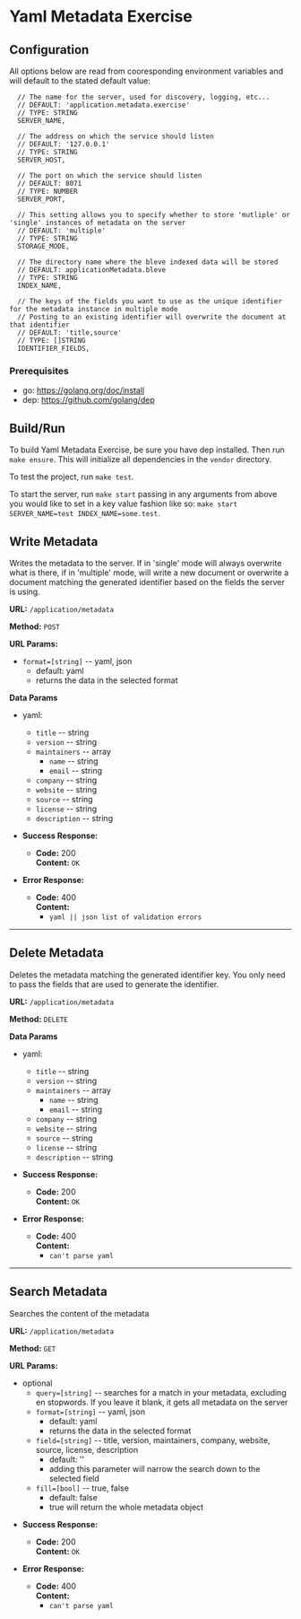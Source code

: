 # Yaml Metadata Exercise

## Configuration

All options below are read from cooresponding environment variables and will default to the stated default value:

```
  // The name for the server, used for discovery, logging, etc...
  // DEFAULT: 'application.metadata.exercise'
  // TYPE: STRING
  SERVER_NAME,

  // The address on which the service should listen
  // DEFAULT: '127.0.0.1'
  // TYPE: STRING
  SERVER_HOST,

  // The port on which the service should listen
  // DEFAULT: 8071
  // TYPE: NUMBER
  SERVER_PORT,

  // This setting allows you to specify whether to store 'mutliple' or 'single' instances of metadata on the server
  // DEFAULT: 'multiple'
  // TYPE: STRING
  STORAGE_MODE,

  // The directory name where the bleve indexed data will be stored
  // DEFAULT: applicationMetadata.bleve
  // TYPE: STRING
  INDEX_NAME,

  // The keys of the fields you want to use as the unique identifier for the metadata instance in multiple mode
  // Posting to an existing identifier will overwrite the document at that identifier
  // DEFAULT: 'title,source'
  // TYPE: []STRING
  IDENTIFIER_FIELDS,
```

### Prerequisites

- go: https://golang.org/doc/install
- dep: https://github.com/golang/dep

## Build/Run

To build Yaml Metadata Exercise, be sure you have dep installed. Then run `make ensure`. This will initialize all dependencies in the `vendor` directory.

To test the project, run `make test`.

To start the server, run `make start` passing in any arguments from above you would like to set in a key value fashion
like so: `make start SERVER_NAME=test INDEX_NAME=some.test`.

**Write Metadata**
----
  Writes the metadata to the server. If in 'single' mode will always overwrite what is there, if in 'multiple' mode, will write a new document or overwrite a document matching the generated identifier based on the fields the server is using.

**URL:**
  `/application/metadata`

**Method:**
  `POST`

**URL Params:**

  - `format=[string]` -- yaml, json
    - default: yaml
    - returns the data in the selected format

**Data Params**

- yaml:

  - `title`         -- string
  - `version`       -- string
  - `maintainers`   -- array
    - `name`        -- string
    - `email`       -- string
  - `company`       -- string
  - `website`       -- string
  - `source`        -- string
  - `license`       -- string
  - `description`   -- string

* **Success Response:**

  * **Code:** 200 <br />
    **Content:** `OK`

* **Error Response:**

  * **Code:** 400 <br />
    **Content:**
    - `yaml || json list of validation errors`

---

**Delete Metadata**
----
  Deletes the metadata matching the generated identifier key. You only need to pass the fields that are used to generate the identifier.

**URL:**
  `/application/metadata`

**Method:**
  `DELETE`

**Data Params**

- yaml:

  - `title`         -- string
  - `version`       -- string
  - `maintainers`   -- array
    - `name`        -- string
    - `email`       -- string
  - `company`       -- string
  - `website`       -- string
  - `source`        -- string
  - `license`       -- string
  - `description`   -- string

* **Success Response:**

  * **Code:** 200 <br />
    **Content:** `OK`

* **Error Response:**

  * **Code:** 400 <br />
    **Content:**
    - `can't parse yaml`
---

**Search Metadata**
----
  Searches the content of the metadata

**URL:**
  `/application/metadata`

**Method:**
  `GET`

**URL Params:**

- optional
  - `query=[string]` -- searches for a match in your metadata, excluding en stopwords. If you leave it blank, it gets all metadata on the server
  - `format=[string]` -- yaml, json
    - default: yaml
    - returns the data in the selected format
  - `field=[string]` -- title, version, maintainers, company, website, source, license, description
    - default: ''
    - adding this parameter will narrow the search down to the selected field
  - `fill=[bool]` -- true, false
    - default: false
    - true will return the whole metadata object

* **Success Response:**

  * **Code:** 200 <br />
    **Content:** `OK`

* **Error Response:**

  * **Code:** 400 <br />
    **Content:**
    - `can't parse yaml`